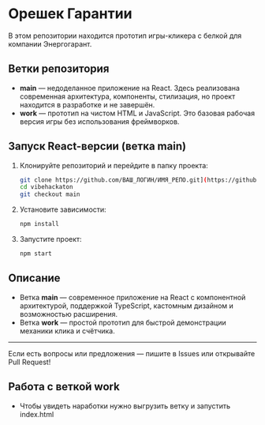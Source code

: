 # Орешек Гарантии 

В этом репозитории находится прототип игры-кликера с белкой для компании Энергогарант.

## Ветки репозитория

- **main** — недоделанное приложение на React. Здесь реализована современная архитектура, компоненты, стилизация, но проект находится в разработке и не завершён.
- **work** — прототип на чистом HTML и JavaScript. Это базовая рабочая версия игры без использования фреймворков.

## Запуск React-версии (ветка main)

1. Клонируйте репозиторий и перейдите в папку проекта:
   ```bash
   git clone https://github.com/ВАШ_ЛОГИН/ИМЯ_РЕПО.git](https://github.com/yemmi17/vibehackaton
   cd vibehackaton
   git checkout main
   ```
2. Установите зависимости:
   ```bash
   npm install
   ```
3. Запустите проект:
   ```bash
   npm start
   ```

## Описание

- Ветка **main** — современное приложение на React с компонентной архитектурой, поддержкой TypeScript, кастомным дизайном и возможностью расширения.
- Ветка **work** — простой прототип для быстрой демонстрации механики клика и счётчика.

---

Если есть вопросы или предложения — пишите в Issues или открывайте Pull Request!


## Работа с веткой work
- Чтобы увидеть наработки нужно выгрузить ветку и запустить index.html
  
